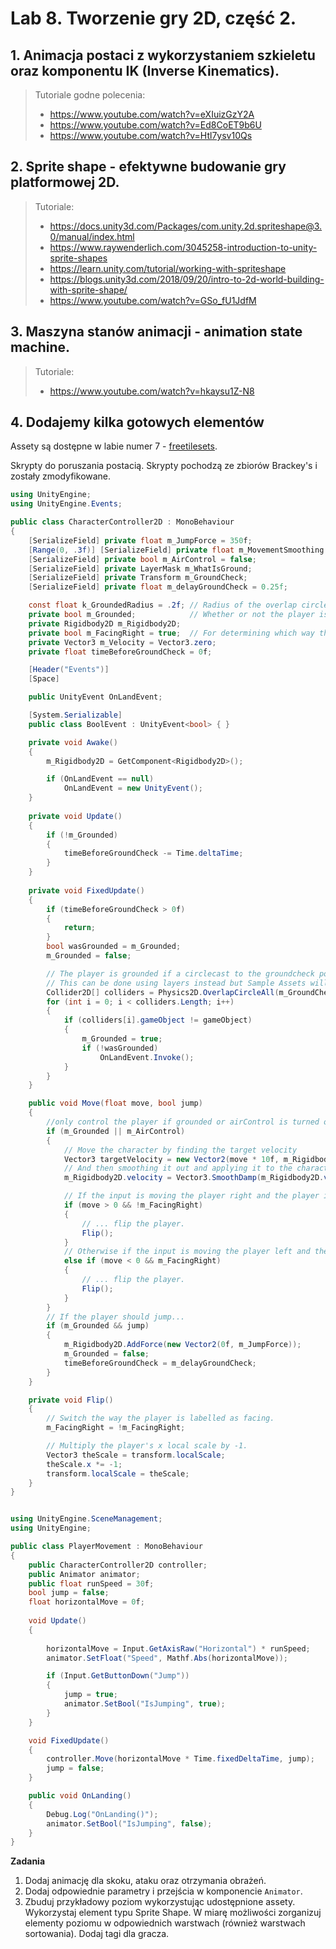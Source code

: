 
# Lab 8. Tworzenie gry 2D, część 2. 


## 1. Animacja postaci z wykorzystaniem szkieletu oraz komponentu IK (Inverse Kinematics).

> Tutoriale godne polecenia:
> * https://www.youtube.com/watch?v=eXIuizGzY2A
> * https://www.youtube.com/watch?v=Ed8CoET9b6U
> * https://www.youtube.com/watch?v=Htl7ysv10Qs

## 2. Sprite shape - efektywne budowanie gry platformowej 2D.

> Tutoriale:
> * https://docs.unity3d.com/Packages/com.unity.2d.spriteshape@3.0/manual/index.html
> * https://www.raywenderlich.com/3045258-introduction-to-unity-sprite-shapes
> * https://learn.unity.com/tutorial/working-with-spriteshape
> * https://blogs.unity3d.com/2018/09/20/intro-to-2d-world-building-with-sprite-shape/
> * https://www.youtube.com/watch?v=GSo_fU1JdfM


## 3. Maszyna stanów animacji - animation state machine.

> Tutoriale:
> * https://www.youtube.com/watch?v=hkaysu1Z-N8


## 4. Dodajemy kilka gotowych elementów

Assety są dostępne w labie numer 7 - [freetilesets](../lab_07/assets/freetileset.zip).

Skrypty do poruszania postacią. Skrypty pochodzą ze zbiorów Brackey's i zostały zmodyfikowane.

```csharp
using UnityEngine;
using UnityEngine.Events;

public class CharacterController2D : MonoBehaviour
{
	[SerializeField] private float m_JumpForce = 350f;                          // Amount of force added when the player jumps.
	[Range(0, .3f)] [SerializeField] private float m_MovementSmoothing = .05f;  // How much to smooth out the movement
	[SerializeField] private bool m_AirControl = false;                         // Whether or not a player can steer while jumping;
	[SerializeField] private LayerMask m_WhatIsGround;                          // A mask determining what is ground to the character
	[SerializeField] private Transform m_GroundCheck;                           // A position marking where to check if the player is grounded.
	[SerializeField] private float m_delayGroundCheck = 0.25f;

	const float k_GroundedRadius = .2f; // Radius of the overlap circle to determine if grounded
	private bool m_Grounded;            // Whether or not the player is grounded.
	private Rigidbody2D m_Rigidbody2D;
	private bool m_FacingRight = true;  // For determining which way the player is currently facing.
	private Vector3 m_Velocity = Vector3.zero;
	private float timeBeforeGroundCheck = 0f;

	[Header("Events")]
	[Space]

	public UnityEvent OnLandEvent;

	[System.Serializable]
	public class BoolEvent : UnityEvent<bool> { }

	private void Awake()
	{
		m_Rigidbody2D = GetComponent<Rigidbody2D>();

		if (OnLandEvent == null)
			OnLandEvent = new UnityEvent();
	}
	
	private void Update()
	{
		if (!m_Grounded)
		{
			timeBeforeGroundCheck -= Time.deltaTime;
		}
	}
	
	private void FixedUpdate()
	{
		if (timeBeforeGroundCheck > 0f)
		{
			return;
		}
		bool wasGrounded = m_Grounded;
		m_Grounded = false;

		// The player is grounded if a circlecast to the groundcheck position hits anything designated as ground
		// This can be done using layers instead but Sample Assets will not overwrite your project settings.
		Collider2D[] colliders = Physics2D.OverlapCircleAll(m_GroundCheck.position, k_GroundedRadius, m_WhatIsGround);
		for (int i = 0; i < colliders.Length; i++)
		{
			if (colliders[i].gameObject != gameObject)
			{
				m_Grounded = true;
				if (!wasGrounded)
					OnLandEvent.Invoke();
			}
		}
	}

	public void Move(float move, bool jump)
	{
		//only control the player if grounded or airControl is turned on
		if (m_Grounded || m_AirControl)
		{
			// Move the character by finding the target velocity
			Vector3 targetVelocity = new Vector2(move * 10f, m_Rigidbody2D.velocity.y);
			// And then smoothing it out and applying it to the character
			m_Rigidbody2D.velocity = Vector3.SmoothDamp(m_Rigidbody2D.velocity, targetVelocity, ref m_Velocity, m_MovementSmoothing);

			// If the input is moving the player right and the player is facing left...
			if (move > 0 && !m_FacingRight)
			{
				// ... flip the player.
				Flip();
			}
			// Otherwise if the input is moving the player left and the player is facing right...
			else if (move < 0 && m_FacingRight)
			{
				// ... flip the player.
				Flip();
			}
		}
		// If the player should jump...
		if (m_Grounded && jump)
		{
			m_Rigidbody2D.AddForce(new Vector2(0f, m_JumpForce));
			m_Grounded = false;
			timeBeforeGroundCheck = m_delayGroundCheck;
		}
	}

	private void Flip()
	{
		// Switch the way the player is labelled as facing.
		m_FacingRight = !m_FacingRight;

		// Multiply the player's x local scale by -1.
		Vector3 theScale = transform.localScale;
		theScale.x *= -1;
		transform.localScale = theScale;
	}
}
```

```csharp

using UnityEngine.SceneManagement;
using UnityEngine;

public class PlayerMovement : MonoBehaviour
{
    public CharacterController2D controller;
    public Animator animator;
    public float runSpeed = 30f;
    bool jump = false;
    float horizontalMove = 0f;
   
    void Update()
    {
        
        horizontalMove = Input.GetAxisRaw("Horizontal") * runSpeed;
        animator.SetFloat("Speed", Mathf.Abs(horizontalMove));

        if (Input.GetButtonDown("Jump"))
        {
            jump = true;
            animator.SetBool("IsJumping", true);
        }
    }

    void FixedUpdate()
    {
        controller.Move(horizontalMove * Time.fixedDeltaTime, jump);
        jump = false;
    }

    public void OnLanding()
    {
        Debug.Log("OnLanding()");
        animator.SetBool("IsJumping", false);
    }
}

```

**Zadania**

1. Dodaj animację dla skoku, ataku oraz otrzymania obrażeń.
2. Dodaj odpowiednie parametry i przejścia w komponencie `Animator`.
3. Zbuduj przykładowy poziom wykorzystując udostępnione assety. Wykorzystaj element typu Sprite Shape. W miarę możliwości zorganizuj elementy poziomu w odpowiednich warstwach (również warstwach sortowania). Dodaj tagi dla gracza.